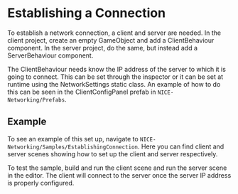 # Establishing a Connection
To establish a network connection, a client and server are needed. In the client project, create an empty GameObject and add a ClientBehaviour component. In the server project, do the same, but instead add a ServerBehaviour component.

The ClientBehaviour needs know the IP address of the server to which it is going to connect. This can be set through the inspector or it can be set at runtime using the NetworkSettings static class. An example of how to do this can be seen in the ClientConfigPanel prefab in `NICE-Networking/Prefabs`.

## Example
To see an example of this set up, navigate to `NICE-Networking/Samples/EstablishingConnection`. Here you can find client and server scenes showing how to set up the client and server respectively.

To test the sample, build and run the client scene and run the server scene in the editor. The client will connect to the server once the server IP address is properly configured.